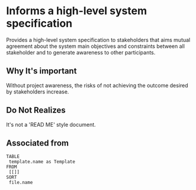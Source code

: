 # Informs a high-level system specification

Provides a high-level system specification to stakeholders that aims mutual agreement about the system main objectives and constraints between all stakeholder and to generate awareness to other participants.

## Why It's important

Without project awareness, the risks of not achieving the outcome desired by stakeholders increase.

## Do Not Realizes

It's not a 'READ ME' style document.

## Associated from

```dataview
TABLE
 template.name as Template
FROM
 [[]]
SORT
 file.name
```
